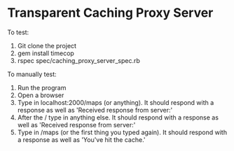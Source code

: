 # Transparent Caching Proxy Server

To test:

1) Git clone the project
2) gem install timecop
3) rspec spec/caching_proxy_server_spec.rb

To manually test:

1) Run the program
2) Open a browser
3) Type in localhost:2000/maps (or anything). It should respond with a response as well as 'Received response from server:'
4) After the / type in anything else. It should respond with a response as well as 'Received response from server:'
5) Type in /maps (or the first thing you typed again). It should respond with a response as well as 'You've hit the cache.'
